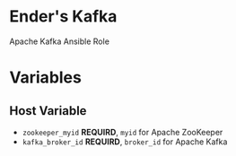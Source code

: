 # Ender's Kafka

Apache Kafka Ansible Role

# Variables

## Host Variable

- `zookeeper_myid` **REQUIRD**, `myid` for Apache ZooKeeper
- `kafka_broker_id` **REQUIRD**, `broker_id` for Apache Kafka